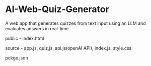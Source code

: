 # AI-Web-Quiz-Generator
A web app that generates quizzes from text input using an LLM and evaluates answers in real-time.

public - index.html

source - app.js, quiz,js, api.js(openAI API), index.js, style.css

pckge.json
